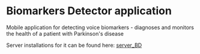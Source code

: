 # Biomarkers Detector application

Mobile application for detecting voice biomarkers - diagnoses and monitors the health of a patient with Parkinson's disease

Server installations for it can be found here: [server_BD](https://github.com/Filipsss13524/Server_BD_application)

